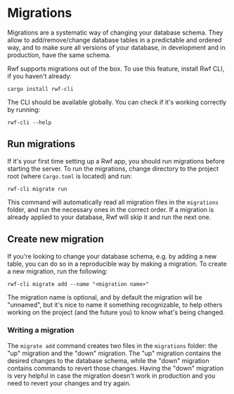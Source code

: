# Migrations

Migrations are a systematic way of changing your database schema. They allow to add/remove/change database tables in a predictable and ordered
way, and to make sure all versions of your database, in development and in production, have the same schema.

Rwf supports migrations out of the box. To use this feature, install Rwf CLI, if you haven't already:

```
cargo install rwf-cli
```

The CLI should be available globally. You can check if it's working correctly by running:

```
rwf-cli --help
```

## Run migrations

If it's your first time setting up a Rwf app, you should run migrations before starting the server. To run the migrations, change directory to
the project root (where `Cargo.toml` is located) and run:

```
rwf-cli migrate run
```

This command will automatically read all migration files in the `migrations` folder, and run the necessary ones in the correct order. If a migration
is already applied to your database, Rwf will skip it and run the next one.

## Create new migration

If you're looking to change your database schema, e.g. by adding a new table, you can do so in a reproducible way by making a migration. To create a new
migration, run the following:

```
rwf-cli migrate add --name "<migration name>"
```

The migration name is optional, and by default the migration will be "unnamed", but it's nice to name it something recognizable, to help others
working on the project (and the future you) to know what's being changed.

### Writing a migration

The `migrate add` command creates two files in the `migrations` folder: the "up" migration and the "down" migration. The "up" migration contains
the desired changes to the database schema, while the "down" migration contains commands to revert those changes. Having the "down" migration is
very helpful in case the migration doesn't work in production and you need to revert your changes and try again.
